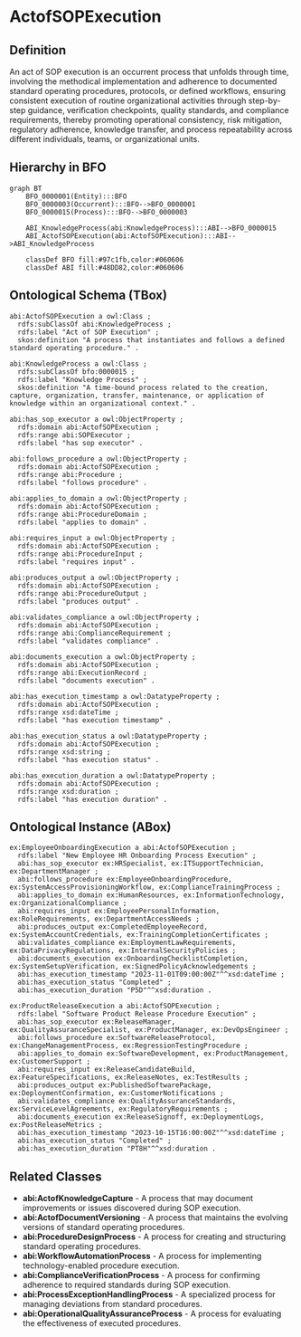 # ActofSOPExecution

## Definition
An act of SOP execution is an occurrent process that unfolds through time, involving the methodical implementation and adherence to documented standard operating procedures, protocols, or defined workflows, ensuring consistent execution of routine organizational activities through step-by-step guidance, verification checkpoints, quality standards, and compliance requirements, thereby promoting operational consistency, risk mitigation, regulatory adherence, knowledge transfer, and process repeatability across different individuals, teams, or organizational units.

## Hierarchy in BFO
```mermaid
graph BT
    BFO_0000001(Entity):::BFO
    BFO_0000003(Occurrent):::BFO-->BFO_0000001
    BFO_0000015(Process):::BFO-->BFO_0000003
    
    ABI_KnowledgeProcess(abi:KnowledgeProcess):::ABI-->BFO_0000015
    ABI_ActofSOPExecution(abi:ActofSOPExecution):::ABI-->ABI_KnowledgeProcess
    
    classDef BFO fill:#97c1fb,color:#060606
    classDef ABI fill:#48DD82,color:#060606
```

## Ontological Schema (TBox)
```turtle
abi:ActofSOPExecution a owl:Class ;
  rdfs:subClassOf abi:KnowledgeProcess ;
  rdfs:label "Act of SOP Execution" ;
  skos:definition "A process that instantiates and follows a defined standard operating procedure." .

abi:KnowledgeProcess a owl:Class ;
  rdfs:subClassOf bfo:0000015 ;
  rdfs:label "Knowledge Process" ;
  skos:definition "A time-bound process related to the creation, capture, organization, transfer, maintenance, or application of knowledge within an organizational context." .

abi:has_sop_executor a owl:ObjectProperty ;
  rdfs:domain abi:ActofSOPExecution ;
  rdfs:range abi:SOPExecutor ;
  rdfs:label "has sop executor" .

abi:follows_procedure a owl:ObjectProperty ;
  rdfs:domain abi:ActofSOPExecution ;
  rdfs:range abi:Procedure ;
  rdfs:label "follows procedure" .

abi:applies_to_domain a owl:ObjectProperty ;
  rdfs:domain abi:ActofSOPExecution ;
  rdfs:range abi:ProcedureDomain ;
  rdfs:label "applies to domain" .

abi:requires_input a owl:ObjectProperty ;
  rdfs:domain abi:ActofSOPExecution ;
  rdfs:range abi:ProcedureInput ;
  rdfs:label "requires input" .

abi:produces_output a owl:ObjectProperty ;
  rdfs:domain abi:ActofSOPExecution ;
  rdfs:range abi:ProcedureOutput ;
  rdfs:label "produces output" .

abi:validates_compliance a owl:ObjectProperty ;
  rdfs:domain abi:ActofSOPExecution ;
  rdfs:range abi:ComplianceRequirement ;
  rdfs:label "validates compliance" .

abi:documents_execution a owl:ObjectProperty ;
  rdfs:domain abi:ActofSOPExecution ;
  rdfs:range abi:ExecutionRecord ;
  rdfs:label "documents execution" .

abi:has_execution_timestamp a owl:DatatypeProperty ;
  rdfs:domain abi:ActofSOPExecution ;
  rdfs:range xsd:dateTime ;
  rdfs:label "has execution timestamp" .

abi:has_execution_status a owl:DatatypeProperty ;
  rdfs:domain abi:ActofSOPExecution ;
  rdfs:range xsd:string ;
  rdfs:label "has execution status" .

abi:has_execution_duration a owl:DatatypeProperty ;
  rdfs:domain abi:ActofSOPExecution ;
  rdfs:range xsd:duration ;
  rdfs:label "has execution duration" .
```

## Ontological Instance (ABox)
```turtle
ex:EmployeeOnboardingExecution a abi:ActofSOPExecution ;
  rdfs:label "New Employee HR Onboarding Process Execution" ;
  abi:has_sop_executor ex:HRSpecialist, ex:ITSupportTechnician, ex:DepartmentManager ;
  abi:follows_procedure ex:EmployeeOnboardingProcedure, ex:SystemAccessProvisioningWorkflow, ex:ComplianceTrainingProcess ;
  abi:applies_to_domain ex:HumanResources, ex:InformationTechnology, ex:OrganizationalCompliance ;
  abi:requires_input ex:EmployeePersonalInformation, ex:RoleRequirements, ex:DepartmentAccessNeeds ;
  abi:produces_output ex:CompletedEmployeeRecord, ex:SystemAccountCredentials, ex:TrainingCompletionCertificates ;
  abi:validates_compliance ex:EmploymentLawRequirements, ex:DataPrivacyRegulations, ex:InternalSecurityPolicies ;
  abi:documents_execution ex:OnboardingChecklistCompletion, ex:SystemSetupVerification, ex:SignedPolicyAcknowledgements ;
  abi:has_execution_timestamp "2023-11-01T09:00:00Z"^^xsd:dateTime ;
  abi:has_execution_status "Completed" ;
  abi:has_execution_duration "P5D"^^xsd:duration .

ex:ProductReleaseExecution a abi:ActofSOPExecution ;
  rdfs:label "Software Product Release Procedure Execution" ;
  abi:has_sop_executor ex:ReleaseManager, ex:QualityAssuranceSpecialist, ex:ProductManager, ex:DevOpsEngineer ;
  abi:follows_procedure ex:SoftwareReleaseProtocol, ex:ChangeManagementProcess, ex:RegressionTestingProcedure ;
  abi:applies_to_domain ex:SoftwareDevelopment, ex:ProductManagement, ex:CustomerSupport ;
  abi:requires_input ex:ReleaseCandidateBuild, ex:FeatureSpecifications, ex:ReleaseNotes, ex:TestResults ;
  abi:produces_output ex:PublishedSoftwarePackage, ex:DeploymentConfirmation, ex:CustomerNotifications ;
  abi:validates_compliance ex:QualityAssuranceStandards, ex:ServiceLevelAgreements, ex:RegulatoryRequirements ;
  abi:documents_execution ex:ReleaseSignoff, ex:DeploymentLogs, ex:PostReleaseMetrics ;
  abi:has_execution_timestamp "2023-10-15T16:00:00Z"^^xsd:dateTime ;
  abi:has_execution_status "Completed" ;
  abi:has_execution_duration "PT8H"^^xsd:duration .
```

## Related Classes
- **abi:ActofKnowledgeCapture** - A process that may document improvements or issues discovered during SOP execution.
- **abi:ActofDocumentVersioning** - A process that maintains the evolving versions of standard operating procedures.
- **abi:ProcedureDesignProcess** - A process for creating and structuring standard operating procedures.
- **abi:WorkflowAutomationProcess** - A process for implementing technology-enabled procedure execution.
- **abi:ComplianceVerificationProcess** - A process for confirming adherence to required standards during SOP execution.
- **abi:ProcessExceptionHandlingProcess** - A specialized process for managing deviations from standard procedures.
- **abi:OperationalQualityAssuranceProcess** - A process for evaluating the effectiveness of executed procedures. 